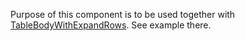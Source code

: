 Purpose of this component is to be used together with [TableBodyWithExpandRows](#tablehbodywithexpandrows). See example there.
